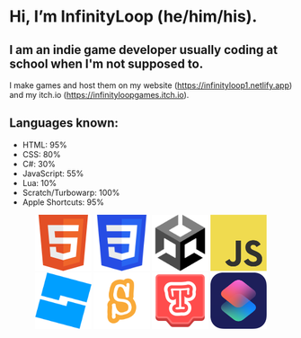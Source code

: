 # Hi, I’m InfinityLoop (he/him/his).

## I am an indie game developer usually coding at school when I'm not supposed to.

I make games and host them on my website (https://infinityloop1.netlify.app) and my itch.io (https://infinityloopgames.itch.io).

## Languages known:
- HTML: 95%
- CSS: 80%
- C#: 30%
- JavaScript: 55%
- Lua: 10%
- Scratch/Turbowarp: 100%
- Apple Shortcuts: 95%

<div align="center">
  <img style="width: 100px; height: 100px;" src="images/html5.png">
  <img style="width: 100px; height: 100px;" src="images/css3.png">
  <img style="width: 100px; height: 100px;" src="images/unity.png">
  <img style="width: 100px; height: 100px;" src="images/js.png">
  <img style="width: 100px; height: 100px;" src="images/roblox.png">
  <img style="width: 100px; height: 100px;" src="images/scratch.png">
  <img style="width: 100px; height: 100px;" src="images/turbowarp.png">
  <img style="width: 100px; height: 100px;" src="images/shortcuts.png">
</div>
<!---
InfinityLoopGames/InfinityLoopGames is a ✨ special ✨ repository because its `README.md` (this file) appears on your GitHub profile.
You can click the Preview link to take a look at your changes.
--->

